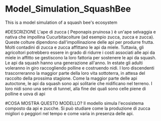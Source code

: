 # Model_Simulation_SquashBee
 This is a model simulation of a squash bee's ecosystem

#DESCRIZIONE
L'ape di zucca ( Peponapis pruinosa ) è un'ape selvaggia e nativa che impollina Cucurbitacolture (ad esempio zucca, zucca e zucca). Queste colture dipendono dall'impollinazione delle api per produrre frutta. Molti contadini di zucca e zucca affittano le api da miele. Tuttavia, gli agricoltori potrebbero essere in grado di ridurre i costi associati alle api da miele in affitto se gestiscono la loro fattoria per sostenere le api da squash.
 Le api da squash hanno una generazione all'anno. In estate gli adulti voleranno in giro raccogliendo polline e costruendo nidi. I loro discendenti trascorreranno la maggior parte della loro vita sottoterra, in attesa del raccolto della prossima stagione. Come la maggior parte delle api autoctone, le api da squash sono api solitarie che nidificano nel terreno. I loro nidi sono una serie di tunnel, alla fine dei quali sono celle piene di polline e uova di api

#COSA MOSTRA QUESTO MODELLO?
Il modello simula l'ecosistema composto da api e zucche. Si può studiare come la produzione di zucca migliori o peggiori nel tempo e come varia in presenza delle api.
